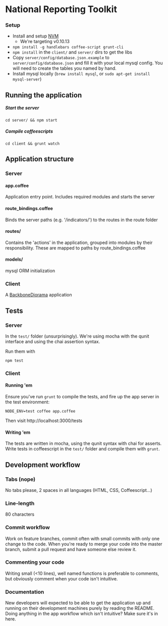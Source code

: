 # National Reporting Toolkit

### Setup

* Install and setup [NVM](https://github.com/creationix/nvm)
  * We're targeting v0.10.13
* `npm install -g handlebars coffee-script grunt-cli`
* `npm install` in the `client/` and `server/` dirs to get the libs
* Copy `server/config/database.json.example` to
  `server/config/database.json` and fill it with your local mysql
  config. You will need to create the tables you named by hand.
* Install mysql locally (`brew install mysql`, or `sudo apt-get install mysql-server`)

## Running the application

##### Start the server

`cd server/ && npm start`

##### Compile coffeescripts

`cd client && grunt watch`

## Application structure

### Server

#### app.coffee
Application entry point. Includes required modules and starts the server

#### route_bindings.coffee
Binds the server paths (e.g. '/indicators/') to the routes in the route folder

#### routes/
Contains the 'actions' in the application, grouped into modules by their
responsibility. These are mapped to paths by route_bindings.coffee

#### models/
mysql ORM initialization

### Client

A [BackboneDiorama](https://github.com/th3james/BackboneDiorama/) application

## Tests

### Server

In the `test/` folder (unsurprisingly). We're using mocha with the qunit
interface and using the chai assertion syntax.

Run them with

`npm test`

### Client

#### Running 'em

Ensure you've run `grunt` to compile the tests, and fire up the app
server in the test environment:

`NODE_ENV=test coffee app.coffee`

Then visit http://localhost:3000/tests

#### Writing 'em

The tests are written in mocha, using the qunit syntax with chai for
asserts. Write tests in coffeescript in the `test/` folder and
compile them with `grunt`.

## Development workflow

### Tabs (nope)
No tabs please, 2 spaces in all languages (HTML, CSS, Coffeescript...)

### Line-length
80 characters

### Commit workflow
Work on feature branches, commit often with small commits with only one change
to the code. When you're ready to merge your code into the master branch,
submit a pull request and have someone else review it.

### Commenting your code
Writing small (<10 lines), well named functions is preferable to comments, but
obviously comment when your code isn't intuitive.

### Documentation
New developers will expected to be able to get the application up and running
on their development machines purely by reading the README. Doing anything in
the app workflow which isn't intuitive? Make sure it's in here.
